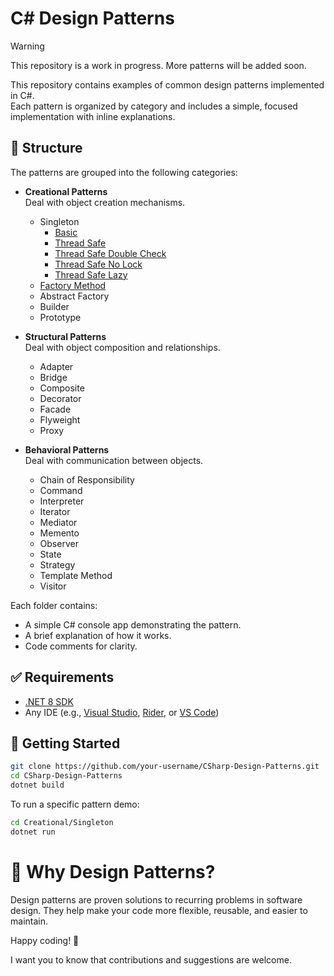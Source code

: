 # C# Design Patterns

> [!WARNING]  
> This repository is a work in progress. More patterns will be added soon.

This repository contains examples of common design patterns implemented in C#.  
Each pattern is organized by category and includes a simple, focused implementation with inline explanations.

## 📁 Structure

The patterns are grouped into the following categories:

- **Creational Patterns**  
  Deal with object creation mechanisms.
  - Singleton
    - [Basic](Creational/Singleton.Basic/README.md)
    - [Thread Safe](Creational/Singleton.ThreadSafe/README.md)
    - [Thread Safe Double Check](Creational/Singleton.ThreadSafe.DoubleCheck/README.md)
    - [Thread Safe No Lock](Creational/Singleton.ThreadSafe.NoLock/README.md)
    - [Thread Safe Lazy](Creational/Singleton.ThreadSafe.Lazy/README.md)
  - [Factory Method](Creational/FactoryMethod/README.md)
  - Abstract Factory
  - Builder
  - Prototype

- **Structural Patterns**  
  Deal with object composition and relationships.
  - Adapter
  - Bridge
  - Composite
  - Decorator
  - Facade
  - Flyweight
  - Proxy

- **Behavioral Patterns**  
  Deal with communication between objects.
  - Chain of Responsibility
  - Command
  - Interpreter
  - Iterator
  - Mediator
  - Memento
  - Observer
  - State
  - Strategy
  - Template Method
  - Visitor

Each folder contains:
- A simple C# console app demonstrating the pattern.
- A brief explanation of how it works.
- Code comments for clarity.

## ✅ Requirements

- [.NET 8 SDK](https://dotnet.microsoft.com/download)
- Any IDE (e.g., [Visual Studio](https://visualstudio.microsoft.com/), [Rider](https://www.jetbrains.com/rider/), or [VS Code](https://code.visualstudio.com/))

## 🚀 Getting Started

```bash
git clone https://github.com/your-username/CSharp-Design-Patterns.git
cd CSharp-Design-Patterns
dotnet build
```

To run a specific pattern demo:

```bash
cd Creational/Singleton
dotnet run
```

# 🧠 Why Design Patterns?

Design patterns are proven solutions to recurring problems in software design.
They help make your code more flexible, reusable, and easier to maintain.

Happy coding! 🎯

I want you to know that contributions and suggestions are welcome.
